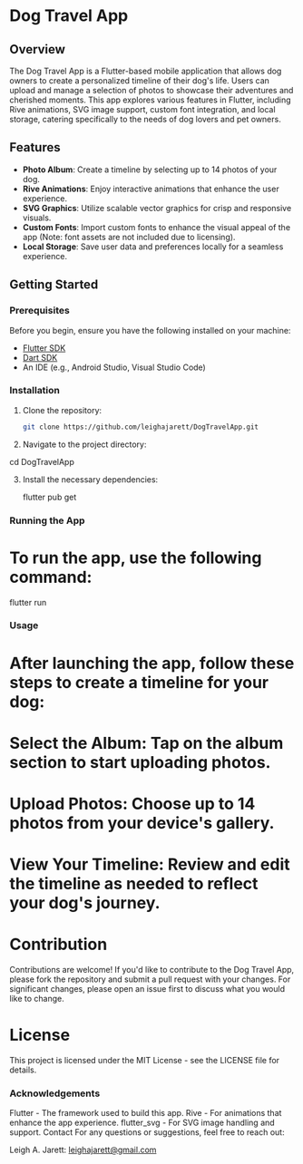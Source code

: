 # Dog Travel App

 <!-- Replace with your actual logo path -->

## Overview

The Dog Travel App is a Flutter-based mobile application that allows dog owners to create a personalized timeline of their dog's life. Users can upload and manage a selection of photos to showcase their adventures and cherished moments. This app explores various features in Flutter, including Rive animations, SVG image support, custom font integration, and local storage, catering specifically to the needs of dog lovers and pet owners.

## Features

- **Photo Album**: Create a timeline by selecting up to 14 photos of your dog.
- **Rive Animations**: Enjoy interactive animations that enhance the user experience.
- **SVG Graphics**: Utilize scalable vector graphics for crisp and responsive visuals.
- **Custom Fonts**: Import custom fonts to enhance the visual appeal of the app (Note: font assets are not included due to licensing).
- **Local Storage**: Save user data and preferences locally for a seamless experience.



## Getting Started

### Prerequisites

Before you begin, ensure you have the following installed on your machine:

- [Flutter SDK](https://flutter.dev/docs/get-started/install)
- [Dart SDK](https://dart.dev/get-dart)
- An IDE (e.g., Android Studio, Visual Studio Code)

### Installation

1. Clone the repository:
   ```bash
   git clone https://github.com/leighajarett/DogTravelApp.git

  2. Navigate to the project directory:

cd DogTravelApp

3. Install the necessary dependencies:

   flutter pub get

### Running the App
 # To run the app, use the following command:
 flutter run


### Usage
# After launching the app, follow these steps to create a timeline for your dog:

# Select the Album: Tap on the album section to start uploading photos.
# Upload Photos: Choose up to 14 photos from your device's gallery.
# View Your Timeline: Review and edit the timeline as needed to reflect your dog's journey.

# Contribution
Contributions are welcome! If you'd like to contribute to the Dog Travel App, please fork the repository and submit a pull request with your changes. For significant changes, please open an issue first to discuss what you would like to change.

# License
This project is licensed under the MIT License - see the LICENSE file for details.

### Acknowledgements
Flutter - The framework used to build this app.
Rive - For animations that enhance the app experience.
flutter_svg - For SVG image handling and support.
Contact
For any questions or suggestions, feel free to reach out:

Leigh A. Jarett: leighajarett@gmail.com


